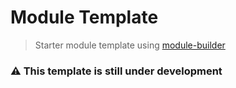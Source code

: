 # Module Template

> Starter module template using [module-builder](https://github.com/nuxt/module-builder)

### ⚠️ This template is still under development

